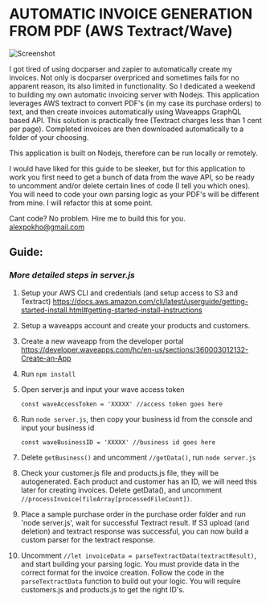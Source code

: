 # AUTOMATIC INVOICE GENERATION FROM PDF (AWS Textract/Wave)

![Screenshot](screenshot.gif)

I got tired of using docparser and zapier to automatically create my invoices. Not only is docparser overpriced and sometimes fails for no apparent reason, its also limited in functionality. So I dedicated a weekend to building my own automatic invoicing server with Nodejs. This application leverages AWS textract to convert PDF's (in my case its purchase orders) to text, and then create invoices automatically using Waveapps GraphQL based API. This solution is practically free (Textract charges less than 1 cent per page). Completed invoices are then downloaded automatically to a folder of your choosing. 

This application is built on Nodejs, therefore can be run locally or remotely. 

I would have liked for this guide to be sleeker, but for this application to work you first need to get a bunch of data from the wave API, so be ready to uncomment and/or delete certain lines of code (I tell you which ones). You will need to code your own parsing logic as your PDF's will be different from mine. I will refactor this at some point. 

Cant code? No problem. Hire me to build this for you. 
alexpokho@gmail.com

## Guide: 
### *More detailed steps in server.js*

1. Setup your AWS CLI and credentials (and setup access to S3 and Textract) https://docs.aws.amazon.com/cli/latest/userguide/getting-started-install.html#getting-started-install-instructions

2. Setup a waveapps account and create your products and customers.

3. Create a new waveapp from the developer portal https://developer.waveapps.com/hc/en-us/sections/360003012132-Create-an-App

4. Run `npm install`

5. Open server.js and input your wave access token 

    `const waveAccessToken = 'XXXXX' //access token goes here`

6. Run `node server.js`, then copy your business id from the console and input your business id

    `const waveBusinessID = 'XXXXX' //business id goes here`

7. Delete `getBusiness()` and uncomment `//getData()`, run `node server.js`

8. Check your customer.js file and products.js file, they will be autogenerated. Each product and customer has an ID, we will need this later for creating invoices. Delete getData(), and uncomment `//processInvoice(fileArray[processedFileCount])`.

9. Place a sample purchase order in the purchase order folder and run 'node server.js', wait for successful Textract result. If S3 upload (and deletion) and textract response was successful, you can now build a custom parser for the textract response.

10. Uncomment `//let invoiceData = parseTextractData(textractResult)`, and start building your parsing logic. You must provide data in the correct format for the invoice creation. Follow the code in the `parseTextractData` function to build out your logic. You will require customers.js and products.js to get the right ID's.  


